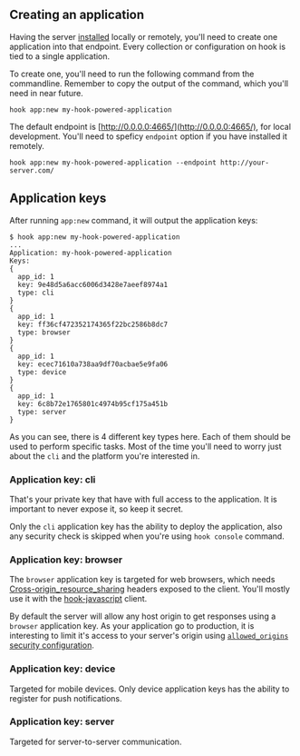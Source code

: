 ## Creating an application

Having the server [installed](Getting-started/How-to-use/#installation) locally
or remotely, you'll need to create one application into that endpoint. Every
collection or configuration on hook is tied to a single application.

To create one, you'll need to run the following command from the commandline.
Remember to copy the output of the command, which you'll need in near future.

```
hook app:new my-hook-powered-application
```

The default endpoint is [http://0.0.0.0:4665/](http://0.0.0.0:4665/), for local development. You'll
need to speficy `endpoint` option if you have installed it remotely.

```
hook app:new my-hook-powered-application --endpoint http://your-server.com/
```

## Application keys

After running `app:new` command, it will output the application keys:

```
$ hook app:new my-hook-powered-application
...
Application: my-hook-powered-application
Keys:
{
  app_id: 1
  key: 9e48d5a6acc6006d3428e7aeef8974a1
  type: cli
}
{
  app_id: 1
  key: ff36cf472352174365f22bc2586b8dc7
  type: browser
}
{
  app_id: 1
  key: ecec71610a738aa9df70acbae5e9fa06
  type: device
}
{
  app_id: 1
  key: 6c8b72e1765801c4974b95cf175a451b
  type: server
}
```

As you can see, there is 4 different key types here. Each of them should be
used to perform specific tasks. Most of the time you'll need to worry just
about the `cli` and the platform you're interested in.

### Application key: cli

That's your private key that have with full access to the application. It is
important to never expose it, so keep it secret.

Only the `cli` application key has the ability to deploy the application, also
any security check is skipped when you're using `hook console` command.

### Application key: browser

The `browser` application key is targeted for web browsers, which needs
[Cross-origin_resource_sharing](http://en.wikipedia.org/wiki/Cross-origin_resource_sharing)
headers exposed to the client. You'll mostly use it with the
[hook-javascript](https://github.com/doubleleft/hook-javascript) client.

By default the server will allow any host origin to get responses using a
`browser` application key. As your application go to production, it is
interesting to limit it's access to your server's origin using
[`allowed_origins` security configuration](The-Basics/Configuration/#security).

### Application key: device

Targeted for mobile devices. Only device application keys has the ability to
register for push notifications.

### Application key: server

Targeted for server-to-server communication.
